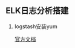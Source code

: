 ## ELK日志分析搭建

1. logstash安装yum

    [官方文档](https://www.elastic.co/guide/en/logstash/7.10/installing-logstash.html#_yum)

    